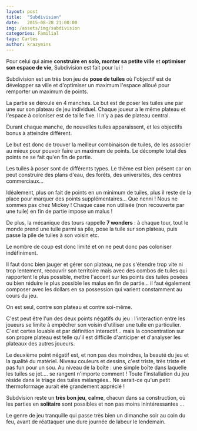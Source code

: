 ```yaml
---
layout: post
title:  "Subdivision"
date:   2015-08-28 21:00:00
img: /assets/img/subdivision
categories: Familial
tags: Cartes
author: krazymins
---
```

Pour celui qui aime **construire en solo, monter sa petite ville** et **optimiser son espace de vie**, Subdivision est fait pour lui !

Subdivision est un très bon jeu de **pose de tuiles** où l'objectif est de développer sa ville et d'optimiser un maximum l'espace alloué pour remporter un maximum de points.

La partie se déroule en 4 manches. Le but est de poser les tuiles une par une sur son plateau de jeu individuel. Chaque joueur a le même plateau et l'espace à coloniser est de taille fixe. Il n'y a pas de plateau central.

Durant chaque manche, de nouvelles tuiles apparaissent, et les objectifs bonus à atteindre diffèrent.

Le but est donc de trouver la meilleur combinaison de tuiles, de les associer au mieux pour pouvoir faire un maximum de points. Le décompte total des points ne se fait qu'en fin de partie.

Les tuiles à poser sont de différents types. Le thème est bien présent car on peut construire des plans d'eau, des forêts, des universités, des centres commerciaux...

Idéalement, plus on fait de points en un minimum de tuiles, plus il reste de la place pour marquer des points supplémentaires... Que nenni ! Nous ne sommes pas chez Mickey ! Chaque case non utilisée (non recouverte par une tuile) en fin de partie impose un malus !

De plus, la mécanique des tours rappelle **7 wonders** : à chaque tour, tout le monde prend une tuile parmi sa pile, pose la tuile sur son plateau, puis passe la pile de tuiles à son voisin etc.

Le nombre de coup est donc limité et on ne peut donc pas coloniser indéfiniment.

Il faut donc bien jauger et gérer son plateau, ne pas s'étendre trop vite ni trop lentement, recouvrir son territoire mais avec des combos de tuiles qui rapportent le plus possible, mettre l'accent sur les points des tuiles posées ou bien réduire le plus possible les malus en fin de partie... il faut également composer avec les dollars en sa possession qui varient constamment au cours du jeu.

On est seul, contre son plateau et contre soi-même.

C'est peut être l'un des deux points négatifs du jeu : l'interaction entre les joueurs se limite à empêcher son voisin d'utiliser une tuile en particulier. C'est certes louable et par définition interactif... mais la concentration sur son propre plateau est telle qu'il est difficile d'anticiper et d'analyser les plateaux des autres joueurs.

Le deuxième point négatif est, et non pas des moindres, la beauté du jeu et la qualité du matériel. Niveau couleurs et dessins, c'est triste, très triste et pas fun pour un sou. Au niveau de la boîte : une simple boîte dans laquelle les tuiles se jet.... se rangent n'importe comment ! Toute l'installation du jeu réside dans le triage des tuiles mélangées.. Ne serait-ce qu'un petit thermoformage aurait été grandement apprécié !

Subdvision reste un **très bon jeu**, **calme**, chacun dans sa construction, où les parties en **solitaire** sont possibles et non pas moins inintéressantes ...

Le genre de jeu tranquille qui passe très bien un dimanche soir au coin du feu, avant de réattaquer une dure journée de labeur le lendemain.
